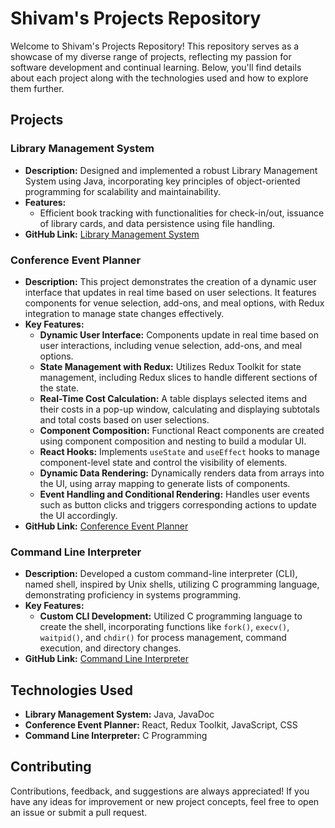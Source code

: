 # Shivam's Projects Repository

Welcome to Shivam's Projects Repository! This repository serves as a showcase of my diverse range of projects, reflecting my passion for software development and continual learning. Below, you'll find details about each project along with the technologies used and how to explore them further.

## Projects

### Library Management System

- **Description:** Designed and implemented a robust Library Management System using Java, incorporating key principles of object-oriented programming for scalability and maintainability.
- **Features:**
  - Efficient book tracking with functionalities for check-in/out, issuance of library cards, and data persistence using file handling.
- **GitHub Link:** [Library Management System](https://github.com/shivamk0311/Library-Management-System)

### Conference Event Planner

- **Description:** This project demonstrates the creation of a dynamic user interface that updates in real time based on user selections. It features components for venue selection, add-ons, and meal options, with Redux integration to manage state changes effectively.
- **Key Features:**
  - **Dynamic User Interface:** Components update in real time based on user interactions, including venue selection, add-ons, and meal options.
  - **State Management with Redux:** Utilizes Redux Toolkit for state management, including Redux slices to handle different sections of the state.
  - **Real-Time Cost Calculation:** A table displays selected items and their costs in a pop-up window, calculating and displaying subtotals and total costs based on user selections.
  - **Component Composition:** Functional React components are created using component composition and nesting to build a modular UI.
  - **React Hooks:** Implements `useState` and `useEffect` hooks to manage component-level state and control the visibility of elements.
  - **Dynamic Data Rendering:** Dynamically renders data from arrays into the UI, using array mapping to generate lists of components.
  - **Event Handling and Conditional Rendering:** Handles user events such as button clicks and triggers corresponding actions to update the UI accordingly.
- **GitHub Link:** [Conference Event Planner](https://github.com/shivamk0311/Projects/tree/main/src) 

### Command Line Interpreter

- **Description:** Developed a custom command-line interpreter (CLI), named shell, inspired by Unix shells, utilizing C programming language, demonstrating proficiency in systems programming.
- **Key Features:**
  - **Custom CLI Development:** Utilized C programming language to create the shell, incorporating functions like `fork()`, `execv()`, `waitpid()`, and `chdir()` for process management, command execution, and directory changes.
- **GitHub Link:** [Command Line Interpreter](https://github.com/shivamk0311/Projects/tree/main/CommandLineInterface) 

## Technologies Used

- **Library Management System:** Java, JavaDoc
- **Conference Event Planner:** React, Redux Toolkit, JavaScript, CSS
- **Command Line Interpreter:** C Programming

## Contributing

Contributions, feedback, and suggestions are always appreciated! If you have any ideas for improvement or new project concepts, feel free to open an issue or submit a pull request.

